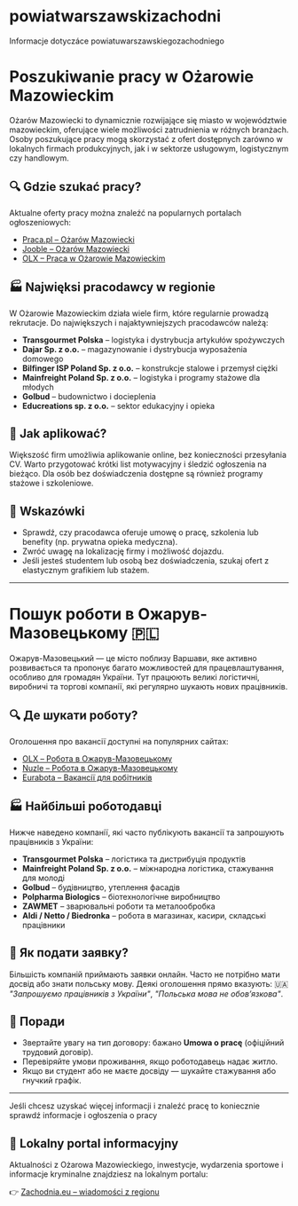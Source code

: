 # powiatwarszawskizachodni
Informacje dotyczáce powiatuwarszawskiegozachodniego
# Poszukiwanie pracy w Ożarowie Mazowieckim

Ożarów Mazowiecki to dynamicznie rozwijające się miasto w województwie mazowieckim, oferujące wiele możliwości zatrudnienia w różnych branżach. Osoby poszukujące pracy mogą skorzystać z ofert dostępnych zarówno w lokalnych firmach produkcyjnych, jak i w sektorze usługowym, logistycznym czy handlowym.

## 🔍 Gdzie szukać pracy?

Aktualne oferty pracy można znaleźć na popularnych portalach ogłoszeniowych:
- [Praca.pl – Ożarów Mazowiecki](https://www.praca.pl/ozarow-mazowiecki.html)
- [Jooble – Ożarów Mazowiecki](https://bing.com/search?q=praca+O%c5%bcar%c3%b3w+Mazowiecki+najwi%c4%99kszy+pracodawcy)
- [OLX – Praca w Ożarowie Mazowieckim](https://www.olx.pl/praca/ozarow-mazowiecki/)

## 🏭 Najwięksi pracodawcy w regionie

W Ożarowie Mazowieckim działa wiele firm, które regularnie prowadzą rekrutacje. Do największych i najaktywniejszych pracodawców należą:

- **Transgourmet Polska** – logistyka i dystrybucja artykułów spożywczych
- **Dajar Sp. z o.o.** – magazynowanie i dystrybucja wyposażenia domowego
- **Bilfinger ISP Poland Sp. z o.o.** – konstrukcje stalowe i przemysł ciężki
- **Mainfreight Poland Sp. z o.o.** – logistyka i programy stażowe dla młodych
- **Golbud** – budownictwo i docieplenia
- **Educreations sp. z o.o.** – sektor edukacyjny i opieka

## 📄 Jak aplikować?

Większość firm umożliwia aplikowanie online, bez konieczności przesyłania CV. Warto przygotować krótki list motywacyjny i śledzić ogłoszenia na bieżąco. Dla osób bez doświadczenia dostępne są również programy stażowe i szkoleniowe.

## 📌 Wskazówki

- Sprawdź, czy pracodawca oferuje umowę o pracę, szkolenia lub benefity (np. prywatna opieka medyczna).
- Zwróć uwagę na lokalizację firmy i możliwość dojazdu.
- Jeśli jesteś studentem lub osobą bez doświadczenia, szukaj ofert z elastycznym grafikiem lub stażem.

---
# Пошук роботи в Ожарув-Мазовецькому 🇵🇱

Ожарув-Мазовецький — це місто поблизу Варшави, яке активно розвивається та пропонує багато можливостей для працевлаштування, особливо для громадян України. Тут працюють великі логістичні, виробничі та торгові компанії, які регулярно шукають нових працівників.

## 🔍 Де шукати роботу?

Оголошення про вакансії доступні на популярних сайтах:
- [OLX – Робота в Ожарув-Мазовецькому](https://www.olx.pl/praca/ozarow-mazowiecki/)
- [Nuzle – Робота в Ожарув-Мазовецькому](https://ua.nuzle.pl/robota/ozarow-mazowiecki)
- [Eurabota – Вакансії для робітників](https://www.eurabota.ua/poland-ozharuv-mazoveckij/working)

## 🏭 Найбільші роботодавці

Нижче наведено компанії, які часто публікують вакансії та запрошують працівників з України:

- **Transgourmet Polska** – логістика та дистрибуція продуктів
- **Mainfreight Poland Sp. z o.o.** – міжнародна логістика, стажування для молоді
- **Golbud** – будівництво, утеплення фасадів
- **Polpharma Biologics** – біотехнологічне виробництво
- **ZAWMET** – зварювальні роботи та металообробка
- **Aldi / Netto / Biedronka** – робота в магазинах, касири, складські працівники

## 📄 Як подати заявку?

Більшість компаній приймають заявки онлайн. Часто не потрібно мати досвід або знати польську мову. Деякі оголошення прямо вказують: 🇺🇦 *"Запрошуємо працівників з України"*, *"Польська мова не обов’язкова"*.

## 📌 Поради

- Звертайте увагу на тип договору: бажано **Umowa o pracę** (офіційний трудовий договір).
- Перевіряйте умови проживання, якщо роботодавець надає житло.
- Якщо ви студент або не маєте досвіду — шукайте стажування або гнучкий графік.

---

Jeśli chcesz uzyskać więcej informacji i znaleźć pracę to koniecznie sprawdź informacje i ogłoszenia o pracy 
## 📰 Lokalny portal informacyjny

Aktualności z Ożarowa Mazowieckiego, inwestycje, wydarzenia sportowe i informacje kryminalne znajdziesz na lokalnym portalu:

👉 [Zachodnia.eu – wiadomości z regionu](https://zachodnia.eu)
